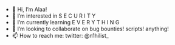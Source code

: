 - 👋 Hi, I’m Alaa!
- 👀 I’m interested in S E C U R I T Y
- 🌱 I’m currently learning E V E R Y T H I N G
- 💞️ I’m looking to collaborate on bug bounties! scripts! anything!
- 📫 How to reach me: twitter: @n1hilist_

<!---
alaa-404/alaa-404 is a ✨ special ✨ repository because its `README.md` (this file) appears on your GitHub profile.
You can click the Preview link to take a look at your changes.
--->
